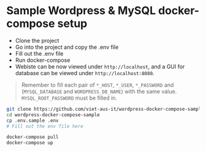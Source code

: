 # Sample Wordpress & MySQL docker-compose setup

- Clone the project
- Go into the project and copy the .env file
- Fill out the .env file
- Run docker-compose
- Webiste can be now viewed under `http://localhost`, and a GUI for database can be
  viewed under `http://localhost:8080`.

> Remember to fill each pair of `*_HOST`, `*_USER`, `*_PASSWORD` and (`MYSQL_DATABASE` and `WORDPRESS_DB_NAME`)
with the same value.
> `MYSQL_ROOT_PASSWORD` must be filled in.

```bash
git clone https://github.com/viet-aus-it/wordpress-docker-compose-sample.git
cd wordpress-docker-compose-sample
cp .env.sample .env
# Fill out the env file here

docker-compose pull
docker-compose up
```
